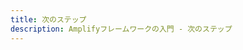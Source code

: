 ```yaml
---
title: 次のステップ
description: Amplifyフレームワークの入門 - 次のステップ
---
```


<inline-fragment integration="angular" src="~/start/getting-started/fragments/common/nextsteps-header.md"></inline-fragment> <inline-fragment integration="js" src="~/start/getting-started/fragments/common/nextsteps-header.md"></inline-fragment> <inline-fragment integration="vue" src="~/start/getting-started/fragments/common/nextsteps-header.md"></inline-fragment> <inline-fragment integration="next" src="~/start/getting-started/fragments/common/nextsteps-header.md"></inline-fragment> <inline-fragment integration="react" src="~/start/getting-started/fragments/common/nextsteps-header.md"></inline-fragment> <inline-fragment integration="react-native" src="~/start/getting-started/fragments/common/nextsteps-header.md"></inline-fragment> <inline-fragment integration="ionic" src="~/start/getting-started/fragments/common/nextsteps-header.md"></inline-fragment>

<inline-fragment integration="angular" src="~/start/getting-started/fragments/angular/nextsteps.md"></inline-fragment> <inline-fragment integration="js" src="~/start/getting-started/fragments/vanillajs/nextsteps.md"></inline-fragment> <inline-fragment integration="vue" src="~/start/getting-started/fragments/vue/nextsteps.md"></inline-fragment> <inline-fragment integration="next" src="~/start/getting-started/fragments/react/nextsteps.md"></inline-fragment> <inline-fragment integration="react" src="~/start/getting-started/fragments/react/nextsteps.md"></inline-fragment> <inline-fragment integration="react-native" src="~/start/getting-started/fragments/reactnative/nextsteps.md"></inline-fragment> <inline-fragment integration="ionic" src="~/start/getting-started/fragments/ionic/nextsteps.md"></inline-fragment> <inline-fragment integration="ios" src="~/start/getting-started/fragments/ios/nextsteps.md"></inline-fragment> <inline-fragment integration="android" src="~/start/getting-started/fragments/android/nextsteps.md"></inline-fragment> <inline-fragment integration="flutter" src="~/start/getting-started/fragments/flutter/nextsteps.md"></inline-fragment>
